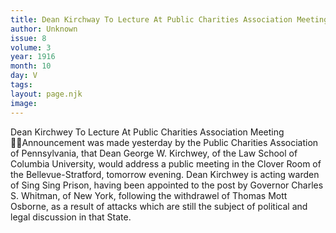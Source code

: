 ```yaml
---
title: Dean Kirchway To Lecture At Public Charities Association Meeting
author: Unknown
issue: 8
volume: 3
year: 1916
month: 10
day: V
tags:
layout: page.njk
image:
---
```

Dean Kirchwey To Lecture At Public Charities Association Meeting Announcement was made yesterday by the Public Charities Association of Pennsylvania, that Dean George W. Kirchwey, of the Law School of Columbia University, would address a public meeting in the Clover Room of the Bellevue-Stratford, tomorrow evening. Dean Kirchwey is acting warden of Sing Sing Prison, having been appointed to the post by Governor Charles S. Whitman, of New York, following the withdrawel of Thomas Mott Osborne, as a result of attacks which are still the subject of political and legal discussion in that State. 
